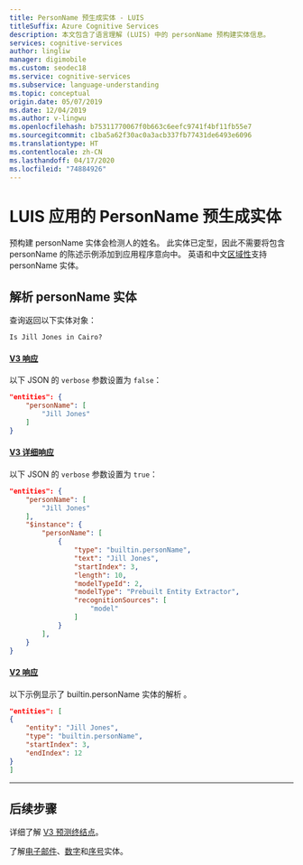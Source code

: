 ```yaml
---
title: PersonName 预生成实体 - LUIS
titleSuffix: Azure Cognitive Services
description: 本文包含了语言理解 (LUIS) 中的 personName 预构建实体信息。
services: cognitive-services
author: lingliw
manager: digimobile
ms.custom: seodec18
ms.service: cognitive-services
ms.subservice: language-understanding
ms.topic: conceptual
origin.date: 05/07/2019
ms.date: 12/04/2019
ms.author: v-lingwu
ms.openlocfilehash: b75311770067f0b663c6eefc9741f4bf11fb55e7
ms.sourcegitcommit: c1ba5a62f30ac0a3acb337fb77431de6493e6096
ms.translationtype: HT
ms.contentlocale: zh-CN
ms.lasthandoff: 04/17/2020
ms.locfileid: "74884926"
---
```

# <a name="personname-prebuilt-entity-for-a-luis-app"></a>LUIS 应用的 PersonName 预生成实体
预构建 personName 实体会检测人的姓名。 此实体已定型，因此不需要将包含 personName 的陈述示例添加到应用程序意向中。 英语和中文[区域性](luis-reference-prebuilt-entities.md)支持 personName 实体。

## <a name="resolution-for-personname-entity"></a>解析 personName 实体

查询返回以下实体对象：

`Is Jill Jones in Cairo?`


#### <a name="v3-response"></a>[V3 响应](#tab/V3)


以下 JSON 的 `verbose` 参数设置为 `false`：

```json
"entities": {
    "personName": [
        "Jill Jones"
    ]
}
```
#### <a name="v3-verbose-response"></a>[V3 详细响应](#tab/V3-verbose)
以下 JSON 的 `verbose` 参数设置为 `true`：

```json
"entities": {
    "personName": [
        "Jill Jones"
    ],
    "$instance": {
        "personName": [
            {
                "type": "builtin.personName",
                "text": "Jill Jones",
                "startIndex": 3,
                "length": 10,
                "modelTypeId": 2,
                "modelType": "Prebuilt Entity Extractor",
                "recognitionSources": [
                    "model"
                ]
            }
        ],
    }
}
```
#### <a name="v2-response"></a>[V2 响应](#tab/V2)

以下示例显示了 builtin.personName 实体的解析  。

```json
"entities": [
{
    "entity": "Jill Jones",
    "type": "builtin.personName",
    "startIndex": 3,
    "endIndex": 12
}
]
```

* * * 

## <a name="next-steps"></a>后续步骤

详细了解 [V3 预测终结点](luis-migration-api-v3.md)。

了解[电子邮件](luis-reference-prebuilt-email.md)、[数字](luis-reference-prebuilt-number.md)和[序号](luis-reference-prebuilt-ordinal.md)实体。 
